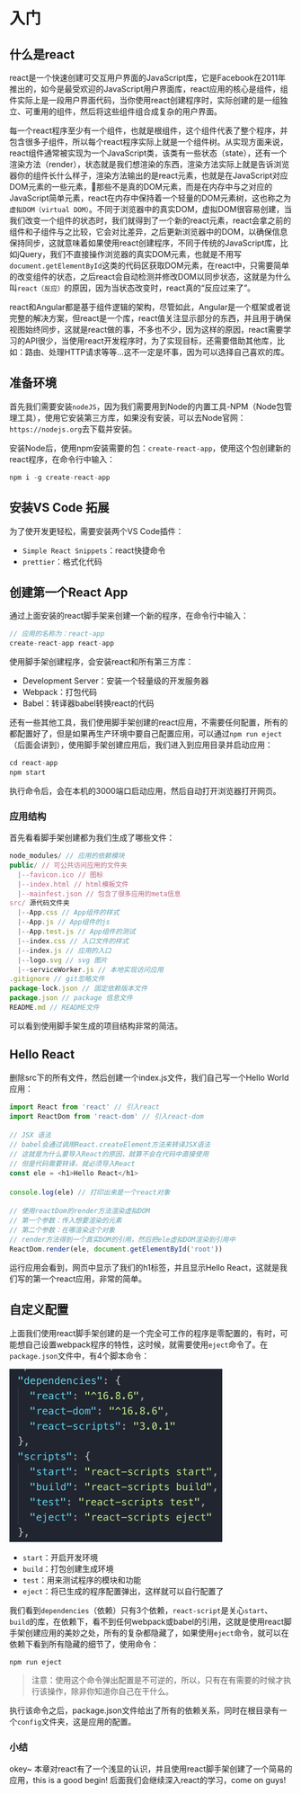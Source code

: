 # 入门

## 什么是react

react是一个快速创建可交互用户界面的JavaScript库，它是Facebook在2011年推出的，如今是最受欢迎的JavaScript用户界面库，react应用的核心是组件，组件实际上是一段用户界面代码，当你使用react创建程序时，实际创建的是一组独立、可重用的组件，然后将这些组件组合成复杂的用户界面。

每一个react程序至少有一个组件，也就是根组件，这个组件代表了整个程序，并包含很多子组件，所以每个react程序实际上就是一个组件树。从实现方面来说，react组件通常被实现为一个JavaScript类，该类有一些状态（state），还有一个渲染方法（render），状态就是我们想渲染的东西，渲染方法实际上就是告诉浏览器你的组件长什么样子，渲染方法输出的是react元素，也就是在JavaScript对应DOM元素的一些元素，那些不是真的DOM元素，而是在内存中与之对应的JavaScript简单元素，react在内存中保持着一个轻量的DOM元素树，这也称之为`虚拟DOM（virtual DOM）`。不同于浏览器中的真实DOM，虚拟DOM很容易创建，当我们改变一个组件的状态时，我们就得到了一个新的react元素，react会拿之前的组件和子组件与之比较，它会对比差异，之后更新浏览器中的DOM，以确保信息保持同步，这就意味着如果使用react创建程序，不同于传统的JavaScript库，比如jQuery，我们不直接操作浏览器的真实DOM元素，也就是不用写`document.getElementById`这类的代码区获取DOM元素，在react中，只需要简单的改变组件的状态，之后react会自动检测并修改DOM以同步状态，这就是为什么叫`react（反应）`的原因，因为当状态改变时，react真的“反应过来了”。

react和Angular都是基于组件逻辑的架构，尽管如此，Angular是一个框架或者说完整的解决方案，但react是一个库，react值关注显示部分的东西，并且用于确保视图始终同步，这就是react做的事，不多也不少，因为这样的原因，react需要学习的API很少，当使用react开发程序时，为了实现目标，还需要借助其他库，比如：路由、处理HTTP请求等等...这不一定是坏事，因为可以选择自己喜欢的库。

## 准备环境

首先我们需要安装`nodeJS`，因为我们需要用到Node的内置工具-NPM（Node包管理工具），使用它安装第三方库，如果没有安装，可以去Node官网：`https://nodejs.org`去下载并安装。

安装Node后，使用npm安装需要的包：`create-react-app`，使用这个包创建新的react程序，在命令行中输入：

```javascript
npm i -g create-react-app
```

## 安装VS Code 拓展

为了使开发更轻松，需要安装两个VS Code插件：

- `Simple React Snippets`：react快捷命令
- `prettier`：格式化代码

## 创建第一个React App

通过上面安装的react脚手架来创建一个新的程序，在命令行中输入：

```javascript
// 应用的名称为：react-app
create-react-app react-app
```

使用脚手架创建程序，会安装react和所有第三方库：

- Development Server：安装一个轻量级的开发服务器
- Webpack：打包代码
- Babel：转译器babel转换react的代码

还有一些其他工具，我们使用脚手架创建的react应用，不需要任何配置，所有的都配置好了，但是如果再生产环境中要自己配置应用，可以通过`npm run eject`（后面会讲到），使用脚手架创建应用后，我们进入到应用目录并启动应用：

```javascript
cd react-app
npm start
```

执行命令后，会在本机的3000端口启动应用，然后自动打开浏览器打开网页。

### 应用结构

首先看看脚手架创建都为我们生成了哪些文件：

```javascript
node_modules/ // 应用的依赖模块
public/ // 可公共访问应用的文件夹
  |--favicon.ico // 图标
  |--index.html // html模板文件
  |--mainfest.json // 包含了很多应用的meta信息
src/ 源代码文件夹
  |--App.css // App组件的样式
  |--App.js // App组件的js
  |--App.test.js // App组件的测试
  |--index.css // 入口文件的样式
  |--index.js // 应用的入口
  |--logo.svg // svg 图片
  |--serviceWorker.js // 本地实现访问应用
.gitignore // git忽略文件
package-lock.json // 固定依赖版本文件
package.json // package 信息文件
README.md // README文件
```

可以看到使用脚手架生成的项目结构非常的简洁。

## Hello React

删除src下的所有文件，然后创建一个index.js文件，我们自己写一个Hello World应用：

```javascript
import React from 'react' // 引入react
import ReactDom from 'react-dom' // 引入react-dom

// JSX 语法
// babel会通过调用React.createElement方法来转译JSX语法
// 这就是为什么要导入React的原因，就算不会在代码中直接使用
// 但是代码需要转译，就必须导入React
const ele = <h1>Hello React</h1>

console.log(ele) // 打印出来是一个react对象

// 使用reactDom的render方法渲染虚拟DOM
// 第一个参数：传入想要渲染的元素
// 第二个参数：在哪渲染这个对象
// render方法得到一个真实DOM的引用，然后把ele虚拟DOM渲染到引用中
ReactDom.render(ele, document.getElementById('root'))
```

运行应用会看到，网页中显示了我们的h1标签，并且显示Hello React，这就是我们写的第一个react应用，非常的简单。

## 自定义配置

上面我们使用react脚手架创建的是一个完全可工作的程序是零配置的，有时，可能想自己设置webpack程序的特性，这时候，就需要使用`eject`命令了。在`package.json`文件中，有4个脚本命令：

![](https://raw.githubusercontent.com/zkk-pro/mastering-react/master/doc/img/package-json.png)

- `start`：开启开发环境
- `build`：打包创建生成环境
- `test`：用来测试程序的模块和功能
- `eject`：将已生成的程序配置弹出，这样就可以自行配置了

我们看到`dependencies`（依赖）只有3个依赖，`react-script`是关心`start`、`build`的库，在依赖下，看不到任何webpack或babel的引用，这就是使用react脚手架创建应用的美妙之处，所有的复杂都隐藏了，如果使用`eject`命令，就可以在依赖下看到所有隐藏的细节了，使用命令：

```javascript
npm run eject
```

> 注意：使用这个命令弹出配置是不可逆的，所以，只有在有需要的时候才执行该操作，除非你知道你自己在干什么。

执行该命令之后，package.json文件给出了所有的依赖关系，同时在根目录有一个`config`文件夹，这是应用的配置。

### 小结

okey~ 本章对react有了一个浅显的认识，并且使用react脚手架创建了一个简易的应用，this is a good begin! 后面我们会继续深入react的学习，come on guys!